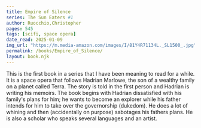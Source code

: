 ```yaml
---
title: Empire of Silence
series: The Sun Eaters #1
author: Ruocchio,Christopher
pages: 545
tags: [scifi, space opera]
date_read: 2025-01-09
img_url: "https://m.media-amazon.com/images/I/81Y4R71134L._SL1500_.jpg"
permalink: /books/Empire_of_Silence/
layout: book.njk
---
```

This is the first book in a series that I have been meaning to read for a while.  It is a space opera that follows Hadrian Marlowe, the son
of a wealthy family on  a planet called Terra.  The story is told in the first person and Hadrian is writing his memoirs.
The book begins with Hadrian dissatisfied with his family's plans for him; he wants to become an explorer
while his father intends for him to take over the governorship (dukedom).  He does a lot of whining and then (accidentally on purpose) sabotages his fathers plans.
He is also a scholar who
speaks several languages and an artist.
